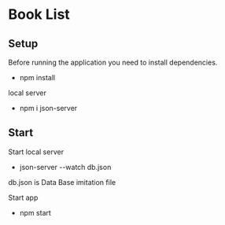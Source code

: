 #  Book List 


## Setup

Before running the application you need to install dependencies.


- npm install

local server 

- npm i json-server

## Start 

Start local server

- json-server --watch db.json

db.json is Data Base imitation file

Start app

- npm start
